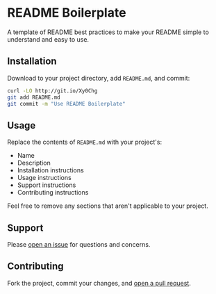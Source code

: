 # README Boilerplate

A template of README best practices to make your README simple to understand and easy to use. 

## Installation

Download to your project directory, add `README.md`, and commit:

```sh
curl -LO http://git.io/Xy0Chg
git add README.md
git commit -m "Use README Boilerplate"
```

## Usage

Replace the contents of `README.md` with your project's:

* Name
* Description
* Installation instructions
* Usage instructions
* Support instructions
* Contributing instructions

Feel free to remove any sections that aren't applicable to your project.

## Support

Please [open an issue](https://github.com/fraction/readme-boilerplate/issues/new) for questions and concerns.

## Contributing

Fork the project, commit your changes, and [open a pull request](https://github.com/fraction/readme-boilerplate/compare/).
